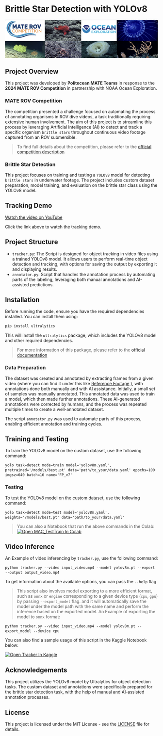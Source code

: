 # Brittle Star Detection with YOLOv8

![MATE ROV Competition](meta/image.png)

## Project Overview

This project was developed by __Politocean MATE Teams__ in response to the __2024 MATE ROV Competition__ in partnership with NOAA Ocean Exploration.

### MATE ROV Competition

The competition presented a challenge focused on automating the process of annotating organisms in ROV dive videos, a task traditionally requiring extensive human involvement. The aim of this project is to streamline this process by leveraging Artificial Intelligence (AI) to detect and track a specific organism `brittle stars` throughout continuous video footage captured from an ROV submersible. 

> To find full details about the competition, please refer to the [official competition description](https://20693798.fs1.hubspotusercontent-na1.net/hubfs/20693798/2024%20OER%20MATE%20ROV%20Computer%20Coding%20Challenge%20Updated.pdf)

### Brittle Star Detection

This project focuses on training and testing a `YOLOv8` model for detecting `brittle stars` in underwater footage. The project includes custom dataset preparation, model training, and evaluation on the brittle star class using the YOLOv8 model.

## Tracking Demo

[Watch the video on YouTube](https://youtu.be/zeGXB6fh-jM)

Click the link above to watch the tracking demo.

## Project Structure

- `tracker.py`:  The Script is designed for object tracking in video files using a trained YOLOv8 model. It allows users to perform real-time object detection and tracking, with options for saving the output by exporting it and displaying results.
- `annotator.py`: Script that handles the annotation process by automating parts of the labeling, leveraging both manual annotations and AI-assisted predictions.

## Installation

Before running the code, ensure you have the required dependencies installed. You can install them using:

```bash
pip install ultralytics
```

This will install the `ultralytics` package, which includes the YOLOv8 model and other required dependencies.

> For more information of this package, please refer to the [official documentation](https://docs.ultralytics.com/modes/train/)

### Data Preparation

The dataset was created and annotated by extracting frames from a given video (where you can find it under this like [Reference Footage](https://drive.google.com/file/d/1Wb9GjKUs6-hu4zLdTqaahYo66ZOhCXhr/view) ), with annotations done both manually and with AI assistance. Initially, a small set of samples was manually annotated. This annotated data was used to train a model, which then made further annotations. These AI-generated annotations were corrected by humans, and the process was repeated multiple times to create a well-annotated dataset.

The script `annotator.py` was used to automate parts of this process, enabling efficient annotation and training cycles.

## Training and Testing

To train the YOLOv8 model on the custom dataset, use the following command:

```shell
yolo task=detect mode=train model='yolov8m.yaml', pretrained='/models/best.pt' data='path/to_your/data.yaml' epochs=100 imgsz=640 batch=16 name='FP_v7' 
```

### Testing

To test the YOLOv8 model on the custom dataset, use the following command:

```shell
yolo task=detect mode=test model='yolov8m.yaml', weights='/models/best.pt' data='path/to_your/data.yaml' 
```

> You can also a Notebook that run the above commands in the Colab: <a href="https://colab.research.google.com/drive/1lNODOdyH-6XDyc6dgwnAaHWMA5Fn8ZkQ?usp=sharing"><img src="https://colab.research.google.com/assets/colab-badge.svg"  alt="Open MAC_TestTrain In Colab" ></a>

## Video Inference

An Example of video inferencing by `tracker.py`, use the following command:

```shell
python tracker.py --video input_video.mp4 --model yolov8m.pt --export --output output_video.mp4
```

To get information about the available options, you can pass the `--help` flag

> This script also involves model exporting to a more efficient format, such as `onnx` or `engine` corresponding to a given device type (`cpu`, `gpu`) by passing `--export_model` flag. and it will automatically save the model under the model path with the same name and perform the inference based on the exported model. An Example of exporting the model to `onnx` format:

```shell
python tracker.py --video input_video.mp4 --model yolov8m.pt --export_model --device cpu
```

You can also find a sample usage of this script in the Kaggle Notebook below:

<a href="https://www.kaggle.com/code/sinabehnam1999/tracker"><img src="https://kaggle.com/static/images/open-in-kaggle.svg" alt="Open Tracker In Kaggle"></a>

## Acknowledgements

This project utilizes the YOLOv8 model by Ultralytics for object detection tasks. The custom dataset and annotations were specifically prepared for the brittle star detection task, with the help of manual and AI-assisted annotation processes.

## License

This project is licensed under the MIT License - see the [LICENSE](LICENSE) file for details.